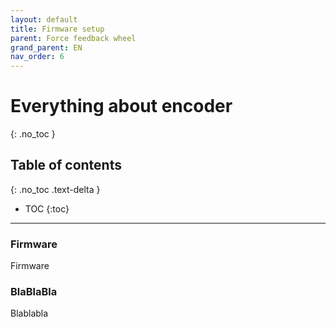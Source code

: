 ```yaml
---
layout: default
title: Firmware setup
parent: Force feedback wheel
grand_parent: EN
nav_order: 6
---
```


# Everything about encoder
{: .no_toc }

## Table of contents
{: .no_toc .text-delta }

- TOC
{:toc}

---

### Firmware
Firmware

### BlaBlaBla
Blablabla
